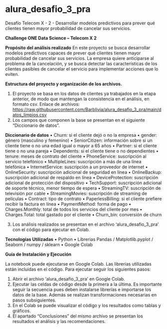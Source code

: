 # alura_desafio_3_pra
Desafío Telecom X - 2 - Desarrollar modelos predictivos para prever qué clientes tienen mayor probabilidad de cancelar sus servicios.

**Challenge ONE Data Science – Telecom X 2**

**Propósito del análisis realizado**
En este proyecto se busca desarrollar modelos predictivos capaces de prever qué clientes tienen mayor probabilidad de cancelar sus servicios. La empresa quiere anticiparse al problema de la cancelación, y se busca detectar las características de los clientes pasibles de cancelar el servicio para implementar acciones que lo eviten. 

**Estructura del proyecto y organización de los archivos.**
1. El proyecto se basa en los datos de clientes ya trabajados en la etapa anterior, de modo que mantengan la consistencia en el análisis, en formato csv.
Enlace de archivos: https://raw.githubusercontent.com/Barblivia/alura_desafio_3_pra/main/datos_limpios.csv
2. Los campos que componen la base se presentan en el siguiente “Diccionario de datos”. 

**Diccionario de datos**
•	Churn: si el cliente dejó o no la empresa
•	gender: género (masculino y femenino)
•	SeniorCitizen: información sobre si un cliente tiene o no una edad igual o mayor a 65 años
•	Partner: si el cliente tiene o no una pareja
•	Dependents: si el cliente tiene o no dependientes
•	tenure: meses de contrato del cliente
•	PhoneService: suscripción al servicio telefónico
•	MultipleLines: suscripción a más de una línea telefónica
•	InternetService: suscripción a un proveedor de internet
•	OnlineSecurity: suscripción adicional de seguridad en línea
•	OnlineBackup: suscripción adicional de respaldo en línea
•	DeviceProtection: suscripción adicional de protección del dispositivo
•	TechSupport: suscripción adicional de soporte técnico, menor tiempo de espera
•	StreamingTV: suscripción de televisión por cable
•	StreamingMovies: suscripción de streaming de películas
•	Contract: tipo de contrato
•	PaperlessBilling: si el cliente prefiere recibir la factura en línea
•	PaymentMethod: forma de pago
•	Charges.Monthly: total de todos los servicios del cliente por mes
•	Charges.Total: total gastado por el cliente
•	Churn_bin: conversión de churn

3. Los análisis realizados se presentan en el archivo ‘alura_desafio_3_pra’ con el código para ejecutar en Colab. 
   
**Tecnologías Utilizadas**
•	Python 
•	Librerias Pandas / Matplotlib.pyplot / Seaborn / numpy   / sklearn
•	Google Colab 

**Guía de Instalación y Ejecución**

La notebook puede ejecutarse en Google Colab. Las librerías utilizadas están incluidas en el código. 
Para ejecutar seguir los siguientes pasos:
1. Abrir el archivo ‘alura_desafio_3_pra’ en Google Colab.
2. Ejecutar las celdas de código desde la primera a la última. Es importante seguir la secuencia pues deben instalarse librerías e importarse los datos de la base. Además se realizan transformaciones necesarias en pasos subsiguientes. 
3. En el Colab se puede visualizar el código y los resultados como tablas y gráficos.
4. El apartado “Conclusiones” del mismo archivo se presentan los resultados el análisis y las recomendaciones.
